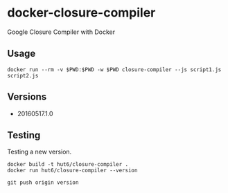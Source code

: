 # docker-closure-compiler

Google Closure Compiler with Docker

## Usage

    docker run --rm -v $PWD:$PWD -w $PWD closure-compiler --js script1.js script2.js

## Versions
 - 20160517.1.0

## Testing

Testing a new version.

    docker build -t hut6/closure-compiler .
    docker run hut6/closure-compiler --version

    git push origin version
    